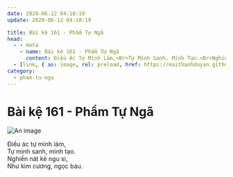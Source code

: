 ```yaml
---
date: 2020-06-12 04:10:19
update: 2020-06-12 04:10:19

title: Bài kệ 161 - Phẩm Tự Ngã
head:
  - - meta
    - name: Bài kệ 161 - Phẩm Tự Ngã
      content: Ðiều Ác Tự Mình Làm,<Br>Tự Mình Sanh, Mình Tạo.<Br>Nghiền Nát Kẻ Ngu Si,<Br>Như Kim Cương, Ngọc Báu.<Br>
  - [link, { as: image, rel: preload, href: https://maithanhduyan.github.io/kinh-phap-cu/img/pham-tu-nga/pham-tu-nga-161.jpg }]
category:
  - pham-tu-nga
---
```


# Bài kệ 161 - Phẩm Tự Ngã

![An image](/img/pham-tu-nga/pham-tu-nga-161.jpg)

Ðiều ác tự mình làm,<br>Tự mình sanh, mình tạo.<br>Nghiền nát kẻ ngu si,<br>Như kim cương, ngọc báu.<br>
